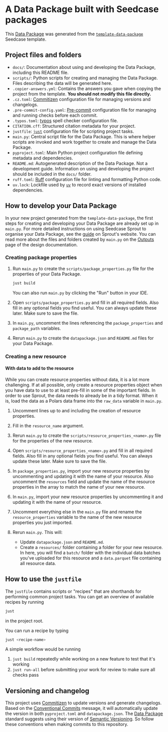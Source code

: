 # A Data Package built with Seedcase packages

This [Data Package](https://datapackage.org/) was generated from the
[`template-data-package`](https://github.com/seedcase-project/template-data-package)
Seedcase template.

## Project files and folders

-   `docs/`: Documentation about using and developing the Data Package,
    including this README file.
-   `scripts/`: Python scripts for creating and managing the Data
    Package. Files describing the data will be generated here.
-   `.copier-answers.yml`: Contains the answers you gave when copying
    the project from the template. **You should not modify this file
    directly.**
-   `.cz.toml`:
    [Commitizen](https://commitizen-tools.github.io/commitizen/)
    configuration file for managing versions and changelogs.
-   `.pre-commit-config.yaml`: [Pre-commit](https://pre-commit.com/)
    configuration file for managing and running checks before each
    commit.
-   `.typos.toml`: [typos](https://github.com/crate-ci/typos) spell
    checker configuration file.
-   `CITATION.cff`: Structured citation metadata for your project.
-   `justfile`: [`just`](https://just.systems/man/en/) configuration
    file for scripting project tasks.
-   `main.py`: Central script file for the Data Package. This is where
    helper scripts are invoked and work together to create and manage
    the Data Package.
-   `pyproject.toml`: Main Python project configuration file defining
    metadata and dependencies.
-   `README.md`: Autogenerated description of the Data Package. Not a
    development guide. Information on using and developing the project
    should be included in the `docs/` folder.
-   `ruff.toml`: [Ruff](https://docs.astral.sh/ruff/) configuration file
    for linting and formatting Python code.
-   `uv.lock`: Lockfile used by [`uv`](https://docs.astral.sh/uv/) to
    record exact versions of installed dependencies.

## How to develop your Data Package

In your new project generated from the `template-data-package`, the
first steps for creating and developing your Data Package are already
set up in `main.py`. For more detailed instructions on using Seedcase
Sprout to organise your Data Package, see the
[guide](https://sprout.seedcase-project.org/docs/guide/) on Sprout's
website. You can read more about the files and folders created by
`main.py` on the
[Outputs](https://sprout.seedcase-project.org/docs/design/interface/outputs)
page of the design documentation.

### Creating package properties

1.  Run `main.py` to create the `scripts/package_properties.py` file for
    the properties of your Data Package.

    ``` bash
    just build
    ```

    You can also run `main.py` by clicking the "Run" button in your IDE.

2.  Open `scripts/package_properties.py` and fill in all required
    fields. Also fill in any optional fields you find useful. You can
    always update these later. Make sure to save the file.

3.  In `main.py`, uncomment the lines referencing the
    `package_properties` and `package_path` variables.

4.  Rerun `main.py` to create the `datapackage.json` and `README.md`
    files for your Data Package.

### Creating a new resource

#### With data to add to the resource

While you can create resource properties without data, it is a lot more
challenging. If at all possible, only create a resource properties
object when you have data to use to at least pre-fill in some of the
important fields. In order to use Sprout, the data needs to already be
in a tidy format. When it is, load the data as a Polars data frame into
the `raw_data` variable in `main.py`.

1.  Uncomment lines up to and including the creation of resource
    properties.

2.  Fill in the `resource_name` argument.

3.  Rerun `main.py` to create the
    `scripts/resource_properties_<name>.py` file for the properties of
    the new resource.

4.  Open `scripts/resource_properties_<name>.py` and fill in all
    required fields. Also fill in any optional fields you find useful.
    You can always update these later. Make sure to save the file.

5.  In `package_properties.py`, import your new resource properties by
    uncommenting and updating it with the name of your resource. Also
    uncomment the `resources` field and update the name of the resource
    properties in the array to match the name of your new resource.

6.  In `main.py`, import your new resource properties by uncommenting it
    and updating it with the name of your resource.

7.  Uncomment everything else in the `main.py` file and rename the
    `resource_properties` variable to the name of the new resource
    properties you just imported.

8.  Rerun `main.py`. This will:

    -   Update `datapackage.json` and `README.md`.
    -   Create a `resources/` folder containing a folder for your new
        resource. In here, you will find a `batch/` folder with the
        individual data batches you've uploaded for this resource and a
        `data.parquet` file containing all resource data.

## How to use the `justfile`

The `justfile` contains scripts or "recipes" that are shorthands for
performing common project tasks. You can get an overview of available
recipes by running

``` bash
just
```

in the project root.

You can run a recipe by typing

``` bash
just <recipe-name>
```

A simple workflow would be running

1.  `just build` repeatedly while working on a new feature to test that
    it's working
2.  `just run-all` before submitting your work for review to make sure
    all checks pass

## Versioning and changelog

This project uses
[Commitizen](https://commitizen-tools.github.io/commitizen/) to update
versions and generate changelogs. Based on the [Conventional
Commits](https://www.conventionalcommits.org/en/v1.0.0/) message, it
will automatically update the version in both `pyproject.toml` and
`datapackage.json`. The [Data Package](https://datapackage.org/)
standard suggests using their version of [Semantic
Versioning](https://datapackage.org/recipes/data-package-version/). So
follow these conventions when making commits to this repository.
